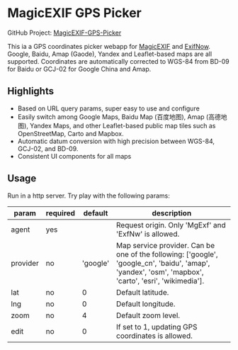 # MagicEXIF GPS Picker

GitHub Project: [MagicEXIF-GPS-Picker](https://github.com/charonchan1991/MagicEXIF-GPS-Picker/)

This ia a GPS coordinates picker webapp for [MagicEXIF](http://www.magicexif.com/) and [ExifNow](http://www.exifnow.com/). Google, Baidu, Amap (Gaode), Yandex and Leaflet-based maps are all supported. Coordinates are automatically corrected to WGS-84 from BD-09 for Baidu or GCJ-02 for Google China and Amap.

## Highlights

+ Based on URL query params, super easy to use and configure
+ Easily switch among Google Maps, Baidu Map (百度地图), Amap (高德地图), Yandex Maps, and other Leaflet-based public map tiles such as OpenStreetMap, Carto and Mapbox.
+ Automatic datum conversion with high precision between WGS-84, GCJ-02, and BD-09.
+ Consistent UI components for all maps

## Usage

Run in a http server. Try play with the following params:

| param    | required | default  | description |
| -------- | -------- | -------- | ----------- |
| agent    | yes      |          | Request origin. Only 'MgExf' and 'ExfNw' is allowed. |
| provider | no       | 'google' | Map service provider. Can be one of the following: ['google', 'google_cn', 'baidu', 'amap', 'yandex', 'osm', 'mapbox', 'carto', 'esri', 'wikimedia']. |
| lat      | no       | 0        | Default latitude. |
| lng      | no       | 0        | Default longitude. |
| zoom     | no       | 4        | Default zoom level. |
| edit     | no       | 0        | If set to 1, updating GPS coordinates is allowed. |
